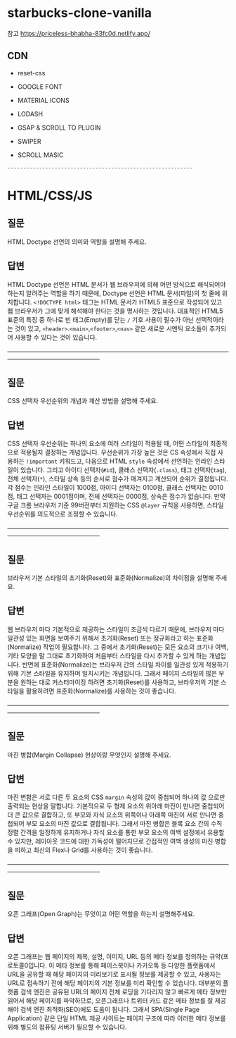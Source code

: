 # starbucks-clone-vanilla

참고
https://priceless-bhabha-83fc0d.netlify.app/

## CDN

- reset-css

- GOOGLE FONT

- MATERIAL ICONS

- LODASH

- GSAP & SCROLL TO PLUGIN

- SWIPER

- SCROLL MASIC

`-----------------------------------------------------------`

# HTML/CSS/JS

## 질문

HTML Doctype 선언의 의미와 역할을 설명해 주세요.

## 답변

HTML Doctype 선언은 HTML 문서가 웹 브라우저에 의해 어떤 방식으로 해석되어야 하는지 알려주는 역할을 하기 때문에, Doctype 선언은 HTML 문서(파일)의 첫 줄에 위치합니다.
`<!DOCTYPE html>` 태그는 HTML 문서가 HTML5 표준으로 작성되어 있고 웹 브라우저가 그에 맞게 해석해야 한다는 것을 명시하는 것입니다.
대표적인 HTML5 표준의 특징 중 하나로 빈 태그(Empty)를 닫는 `/` 기호 사용이 필수가 아닌 선택적이라는 것이 있고, `<header>`.`<main>`,`<footer>`,`<nav>` 같은 새로운 시멘틱 요소들이 추가되어 사용할 수 있다는 것이 있습니다.

———————————————————————————————————————————————————

## 질문

CSS 선택자 우선순위의 개념과 계산 방법을 설명해 주세요.

## 답변

CSS 선택자 우선순위는 하나의 요소에 여러 스타일이 적용될 때, 어떤 스타일이 최종적으로 적용될지 결정하는 개념입니다.
우선순위가 가장 높은 것은 CS 속성에서 직접 사용하는 `!important` 키워드고, 다음으로 HTML `style` 속성에서 선언하는 인라인 스타일이 있습니다.
그리고 아이디 선택자(`#id`), 클래스 선택자(`.class`), 태그 선택자(`tag`), 전체 선택자(`*`), 스타일 상속 등의 순서로 점수가 매겨지고 계산되어 순위가 결정됩니다.
각 점수는 인라인 스타일이 1000점, 아이디 선택자는 0100점, 클래스 선택자는 0010점, 태그 선택자는 0001점이며, 전체 선택자는 0000점, 상속은 점수가 없습니다.
만약 구글 크롬 브라우저 기준 99버전부터 지원하는 CSS `@layer` 규칙을 사용하면, 스타일 우선순위를 의도적으로 조정할 수 있습니다.

———————————————————————————————————————————————————

## 질문

브라우저 기본 스타일의 초기화(Reset)와 표준화(Normalize)의 차이점을 설명해 주세요.

## 답변

웹 브라우저 마다 기본적으로 제공하는 스타일이 조금씩 다르기 때문에, 브라우저 마다 일관성 있는 화면을 보여주기 위해서 초기화(Reset) 또는 정규화라고 하는 표준화(Normalize) 작업이 필요합니다.
그 중에서 초기화(Reset)는 모든 요소의 크기나 여백, 기타 모양을 말 그대로 초기화하여 처음부터 스타일을 다시 추가할 수 있게 하는 개념입니다.
반면에 표준화(Normalize)는 브라우저 간의 스타일 차이를 일관성 있게 적용하기 위해 기본 스타일을 유지하며 일치시키는 개념입니다.
그래서 페이지 스타일의 많은 부분을 원하는 대로 커스터마이징 하려면 초기화(Reset)를 사용하고, 브라우저의 기본 스타일을 활용하려면 표준화(Normalize)를 사용하는 것이 좋습니다.

———————————————————————————————————————————————————

## 질문

마진 병합(Margin Collapse) 현상이랑 무엇인지 설명해 주세요.

## 답변

마진 변합은 서로 다른 두 요소의 CSS `margin` 속성의 값이 중첩되어 하나의 값 으로만 출력되는 현상을 말합니다.
기본적으로 두 형제 요소의 위아래 마진이 만나면 중첩되어 더 큰 값으로 결합하고, 또 부모와 자식 요소의 위쪽이나 아래쪽 마진이 서로 만나면 중첩되어 부모 요소의 마진 값으로 결합됩니다.
그래서 마진 병합은 블록 요소 간의 수직 정렬 간격을 일정하게 유지하거나 자식 요소를 통한 부모 요소의 여백 설정에서 유용할 수 있지만,
레이아웃 코드에 대한 가독성이 떨어지므로 간접적인 여백 생성의 마진 병합을 피하고 최신의 Flex나 Grid를 사용하는 것이 좋습니다.

———————————————————————————————————————————————————

## 질문

오픈 그래프(Open Graph)는 무엇이고 어떤 역할을 하는지 설명해주세요.

## 답변

오픈 그래프는 웹 페이지의 제목, 설명, 이미지, URL 등의 메타 정보를 정의하는 규약(프로토콜0입니다.
이 메타 정보를 통해 페이스북이나 카카오톡 등 다양한 플랫폼에서 URL을 공유할 때 해당 페이지의 미리보기로 표시될 정보를 제공할 수 있고, 사용자는 URL로 접속하기 전에 해당 페이지의 기본 정보를 미리 확인할 수 있습니다.
대부분의 플랫폼 검색 엔진은 공유된 URL의 페이지 전체 로딩을 기다리지 않고 빠르게 메타 정보만 읽어서 해당 페이지를 파악하므로, 오픈그래프나 트위터 카드 같은 메타 정보를 잘 제공해야 검색 엔진 최적화(SEO)에도 도움이 됩니다.
그래서 SPA(Single Page Application) 같은 단일 HTML 제공 사이트는 페이지 구조에 따라 이러한 메타 정보를 위해 별도의 컴퓨팅 서버가 필요할 수 있습니다.
